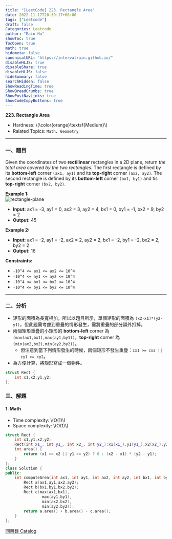 ```yaml
---
title: "[LeetCode] 223. Rectangle Area"
date: 2022-11-17T20:39:17+08:00
tags: ["Leetcode"]
draft: false
Categories: Leetcode
author: "Rain Hu"
showToc: true
TocOpen: true
math: true
hidemeta: false
canonicalURL: "https://intervalrain.github.io/"
disableHLJS: true
disableShare: true
disableHLJS: false
hideSummary: false
searchHidden: false
ShowReadingTime: true
ShowBreadCrumbs: true
ShowPostNavLinks: true
ShowCodeCopyButtons: true
---
```

**223. Rectangle Area**
+ Hardness: \\(\color{orange}\textsf{Medium}\\)
+ Ralated Topics: `Math`、`Geometry`
---
### 一、題目
Given the coordinates of two **rectilinear** rectangles in a 2D plane, return *the total area covered by the two rectangles.*
The first rectangle is defined by its **bottom-left** corner `(ax1, ay1)` and its **top-right** corner `(ax2, ay2)`.
The second rectangle is defined by its **bottom-left** corner `(bx1, by1)` and tis **top-right** corner `(bx2, by2)`.

**Example 1:**  
![rectangle-plane](https://assets.leetcode.com/uploads/2021/05/08/rectangle-plane.png)
+ **Input:** ax1 = -3, ay1 = 0, ax2 = 3, ay2 = 4, bx1 = 0, by1 = -1, bx2 = 9, by2 = 2
+ **Output:** 45

**Example 2:**
+ **Input:** ax1 = -2, ay1 = -2, ax2 = 2, ay2 = 2, bx1 = -2, by1 = -2, bx2 = 2, by2 = 2
+ **Output:** 16

**Constraints:**
+ `-10^4 <= ax1 <= ax2 <= 10^4`
+ `-10^4 <= ay1 <= ay2 <= 10^4`
+ `-10^4 <= bx1 <= bx2 <= 10^4`
+ `-10^4 <= by1 <= by2 <= 10^4`

---

### 二、分析
+ 矩形的面積為長寬相加，所以以題目所示，單個矩形的面積為 `(x2-x1)*(y2-y1)`，但此題需考慮到重疊的情形發生，需將重疊的部分額外扣掉。
+ 兩個矩形重疊的小矩形的 **bottom-left** corner 為 `(max(ax1,bx1),max(ay1,by1))`，**top-right** corner 為 `(min(ax2,bx2),min(ay2,by2))`。
    + 但注意到當下列情形發生的時候，兩個矩形不發生重疊：`cx1 >= cx2 || cy1 >= cy2`。
+ 為方便計算，將矩形寫成一個物件。
```C++
struct Rect {
    int x1,x2,y1,y2;
};
```

### 三、解題
#### 1. Math
+ Time complexity: \\(O(1)\\)
+ Space complexity: \\(O(1)\\)
```C++
struct Rect {
    int x1,y1,x2,y2;
    Rect(int x1_, int y1_, int x2_, int y2_):x1(x1_),y1(y1_),x2(x2_),y2(y2_) {}
    int area() {
        return (x1 >= x2 || y1 >= y2) ? 0 : (x2 - x1) * (y2 - y1);      // 不重疊則回傳面積 0
    }
};
class Solution {
public:
    int computeArea(int ax1, int ay1, int ax2, int ay2, int bx1, int by1, int bx2, int by2) {
        Rect a(ax1,ay1,ax2,ay2);
        Rect b(bx1,by1,bx2,by2);
        Rect c(max(ax1,bx1),
                max(ay1,by1),
                min(ax2,bx2),
                min(ay2,by2));
        return a.area() + b.area() - c.area();
    }
};
```
[回目錄 Catalog](/posts/leetcode)